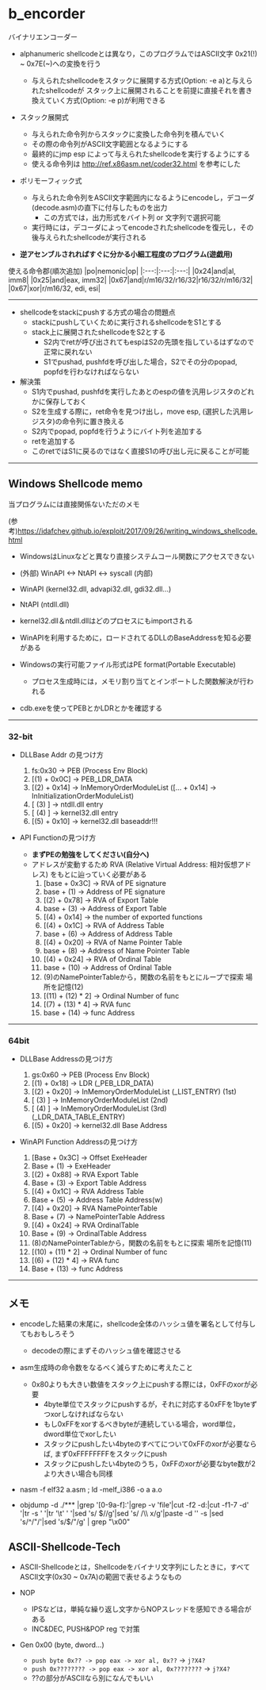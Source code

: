 # b_encorder
バイナリエンコーダー

- alphanumeric shellcodeとは異なり，このプログラムではASCII文字 0x21(!) ~ 0x7E(~)への変換を行う
    - 与えられたshellcodeをスタックに展開する方式(Option: -e a)と与えられたshellcodeが
    スタック上に展開されることを前提に直接それを書き換えていく方式(Option: -e p)が利用できる

- スタック展開式
    - 与えられた命令列からスタックに変換した命令列を積んでいく
    - その際の命令列がASCII文字範囲となるようにする
    - 最終的にjmp esp によって与えられたshellcodeを実行するようにする
    - 使える命令列は http://ref.x86asm.net/coder32.html を参考にした

- ポリモーフィック式
    - 与えられた命令列をASCII文字範囲内になるようにencodeし，デコーダ(decode.asm)の直下に付与したものを出力
        - この方式では，出力形式をバイト列 or 文字列で選択可能
    - 実行時には，デコーダによってencodeされたshellcodeを復元し，その後与えられたshellcodeが実行される

- **逆アセンブルされればすぐに分かる小細工程度のプログラム(遊戯用)**

使える命令郡(順次追加)
|po|nemonic|op|
|:---:|:---:|:---:|
|0x24|and|al, imm8|
|0x25|and|eax, imm32|
|0x67|and|r/m16/32/r16/32|r16/32/r/m16/32|
|0x67|xor|r/m16/32, edi, esi|

---
- shellcodeをstackにpushする方式の場合の問題点
    - stackにpushしていくために実行されるshellcodeをS1とする
    - stack上に展開されたshellcodeをS2とする
        - S2内でretが呼び出されてもespはS2の先頭を指しているはずなので正常に戻れない
        - S1でpushad, pushfdを呼び出した場合，S2でその分のpopad, popfdを行わなければならない
- 解決策
    - S1内でpushad, pushfdを実行したあとのespの値を汎用レジスタのどれかに保存しておく
    - S2を生成する際に，ret命令を見つけ出し，move esp, (選択した汎用レジスタ)の命令列に置き換える
    - S2内でpopad, popfdを行うようにバイト列を追加する
    - retを追加する
    - このretではS1に戻るのではなく直接S1の呼び出し元に戻ることが可能
---
## Windows Shellcode memo
当プログラムには直接関係ないただのメモ

(参考)https://idafchev.github.io/exploit/2017/09/26/writing_windows_shellcode.html
- WindowsはLinuxなどと異なり直接システムコール関数にアクセスできない
- (外部) WinAPI <-> NtAPI <-> syscall (内部)
- WinAPI (kernel32.dll, advapi32.dll, gdi32.dll...)
- NtAPI (ntdll.dll)
- kernel32.dll＆ntdll.dllはどのプロセスにもimportされる
- WinAPIを利用するために，ロードされてるDLLのBaseAddressを知る必要がある 

- Windowsの実行可能ファイル形式はPE format(Portable Executable)
    - プロセス生成時には，メモリ割り当てとインポートした関数解決が行われる

- cdb.exeを使ってPEBとかLDRとかを確認する

---
### 32-bit
- DLLBase Addr の見つけ方
    1. fs:0x30 -> PEB (Process Env Block)
    2. [(1) + 0x0C] -> PEB_LDR_DATA
    3. [(2) + 0x14] -> InMemoryOrderModuleList
    ([... + 0x14] -> InInitializationOrderModuleList)
    4. [ (3) ] -> ntdll.dll entry
    5. [ (4) ] -> kernel32.dll entry
    6. [(5) + 0x10] -> kernel32.dll baseaddr!!!


- API Functionの見つけ方
    - **まずPEの勉強をしてください(自分へ)**
    - アドレスが変動するため RVA (Relative Virtual Address: 相対仮想アドレス)
    をもとに辿っていく必要がある
        1. [base + 0x3C] -> RVA of PE signature
        2. base + (1)    -> Address of PE signature
        3. [(2) + 0x78]  -> RVA of Export Table
        4. base + (3)  -> Address of Export Table
        5. [(4) + 0x14]  -> the number of exported functions
        6. [(4) + 0x1C]  -> RVA of Address Table
        7. base + (6)  -> Address of Address Table
        8. [(4) + 0x20]  -> RVA of Name Pointer Table
        9. base + (8)  -> Address of Name Pointer Table
        10. [(4) + 0x24] -> RVA of Ordinal Table
        11. base + (10) -> Address of Ordinal Table
        12. (9)のNamePointerTableから，関数の名前をもとにループで探索 場所を記憶(12)
        13. [(11) + (12) * 2] -> Ordinal Number of func
        14. [(7) + (13) * 4] -> RVA func
        15. base + (14) -> func Address
---
### 64bit
- DLLBase Addressの見つけ方
    1. gs:0x60 -> PEB (Process Env Block)
    2. [(1) + 0x18] -> LDR (_PEB_LDR_DATA)
    3. [(2) + 0x20] -> InMemoryOrderModuleList (_LIST_ENTRY) (1st) 
    4. [ (3) ] -> InMemoryOrderModuleList (2nd)
    5. [ (4) ] -> InMemoryOrderModuleList (3rd) (_LDR_DATA_TABLE_ENTRY)
    6. [(5) + 0x20] -> kernel32.dll Base Address

- WinAPI Function Addressの見つけ方
    1. [Base + 0x3C] -> Offset ExeHeader
    2. Base + (1) -> ExeHeader
    3. [(2) + 0x88] -> RVA Export Table
    4. Base + (3) ->  Export Table Address
    5. [(4) + 0x1C] -> RVA Address Table
    6. Base + (5) -> Address Table Address(w)
    7. [(4) + 0x20] -> RVA NamePointerTable
    8. Base + (7) -> NamePointerTable Address
    9. [(4) + 0x24] -> RVA OrdinalTable
    10. Base + (9) -> OrdinalTable Address
    11. (8)のNamePointerTableから，関数の名前をもとに探索 場所を記憶(11)
    12. [(10) + (11) * 2] -> Ordinal Number of func
    13. [(6) + (12) * 4] -> RVA func
    14. Base + (13) -> func Address

---
## メモ
- encodeした結果の末尾に，shellcode全体のハッシュ値を署名として付与してもおもしろそう
    - decodeの際にまずそのハッシュ値を確認させる

- asm生成時の命令数をなるべく減らすために考えたこと
    - 0x80よりも大きい数値をスタック上にpushする際には，0xFFのxorが必要
        - 4byte単位でスタックにpushするが，それに対応する0xFFを1byteずつxorしなければならない
        - もし0xFFをxorするべきbyteが連続している場合，word単位，dword単位でxorしたい
        - スタックにpushしたい4byteのすべてについて0xFFのxorが必要ならば, まず0xFFFFFFFFをスタックにpush
        - スタックにpushしたい4byteのうち，0xFFのxorが必要なbyte数が2より大きい場合も同様

- nasm -f elf32 a.asm ; ld -melf_i386 -o a a.o
- objdump -d ./*** |grep '[0-9a-f]:'|grep -v 'file'|cut -f2 -d:|cut -f1-7 -d' '|tr -s ' '|tr '\t' ' '|sed 's/ $//g'|sed 's/ /\\ x/g'|paste -d '' -s |sed 's/^/"/'|sed 's/$/"/g' | grep "\\x00"

## ASCII-Shellcode-Tech
- ASCII-Shellcodeとは，Shellcodeをバイナリ文字列にしたときに，すべてASCII文字(0x30 ~ 0x7A)の範囲で表せるようなもの

- NOP
    - IPSなどは，単純な繰り返し文字からNOPスレッドを感知できる場合がある
    - INC&DEC, PUSH&POP reg で対策

- Gen 0x00 (byte, dword...)
    - ` push byte 0x?? -> pop eax -> xor al, 0x?? ` -> `j?X4?`
    - ` push 0x???????? -> pop eax -> xor al, 0x???????? ` -> `j?X4?`
    - ??の部分がASCIIなら別になんでもいい
